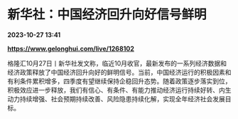 # 新华社：中国经济回升向好信号鲜明

**2023-10-27 13:41**

**https://www.gelonghui.com/live/1268102**

格隆汇10月27日丨新华社发文称，临近10月收官，最新发布的一系列经济数据和经济政策释放了中国经济回升向好的鲜明信号。当前，中国经济运行的积极因素和有利条件累积增多，四季度有望继续保持企稳回升态势。随着政策逐步落实到位，积极效应进一步释放，我们有信心、有条件、有能力推动经济运行持续好转、内生动力持续增强、社会预期持续改善、风险隐患持续化解，实现全年经济社会发展目标。